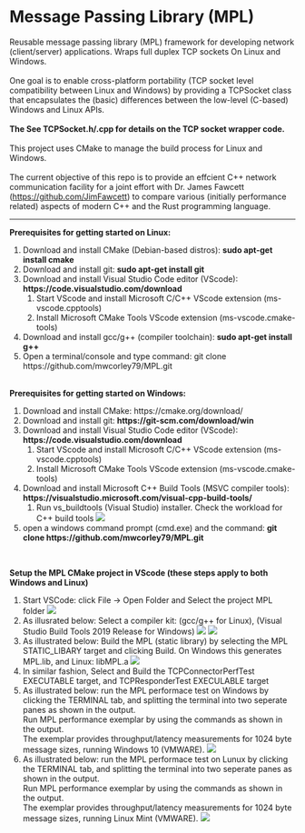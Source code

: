# Message Passing Library (MPL) 
Reusable message passing library (MPL) framework for developing network (client/server) applications.  Wraps full duplex TCP sockets On Linux and Windows. <br> <br>
One goal is to enable cross-platform portability (TCP socket level compatibility between Linux and Windows) by providing a TCPSocket class that encapsulates the (basic) differences between the low-level (C-based) Windows and Linux APIs. <br> <br>
<b> The See TCPSocket.h/.cpp for details on the TCP socket wrapper code. </b> <br><br>
This project uses CMake to manage the build process for Linux and Windows.  <br> <br>
The current objective of this repo is to provide an effcient C++ network communication facility for a joint effort with Dr. James Fawcett (https://github.com/JimFawcett) to compare various (initially performance related) aspects of modern C++ and the Rust programming language. <hr>
<b>Prerequisites for getting started on Linux:</b>
<ol>
  <li> Download and install CMake (Debian-based distros): <b> sudo apt-get install cmake </b> </li>
  <li> Download and install git:   <b> sudo apt-get install git </b> </li>
  <li> Download and install Visual Studio Code editor (VScode): <b> https://code.visualstudio.com/download </b>
     <ol>
       <li> Start VScode and install Microsoft C/C++ VScode extension (ms-vscode.cpptools) </li>
       <li> Install Microsoft CMake Tools VScode extension (ms-vscode.cmake-tools) </li>
     </ol>
  </li>
  <li> Download and install gcc/g++ (compiler toolchain): <b> sudo apt-get install g++ </b> </li>
  <li> Open a terminal/console and type command: </b> git clone https://github.com/mwcorley79/MPL.git </b> </li>
</ol>
<br>
<b>Prerequisites for getting started on Windows:</b>
<ol>
  <li> Download and install CMake: https://cmake.org/download/</b> </li>
  <li> Download and install git:   <b> https://git-scm.com/download/win </b> </li>
  <li> Download and install Visual Studio Code editor (VScode): <b> https://code.visualstudio.com/download </b>
     <ol>
       <li> Start VScode and install Microsoft C/C++ VScode extension (ms-vscode.cpptools) </li>
       <li> Install Microsoft CMake Tools VScode extension (ms-vscode.cmake-tools) </li>
     </ol> 
  </li>
  <li> Download and install Microsoft C++ Build Tools  (MSVC compiler tools): <b> https://visualstudio.microsoft.com/visual-cpp-build-tools/ </b> 
     <ol>
       <li> Run vs_buildtools (Visual Studio) installer. Check the workload for C++ build tools 
           <img src="./png/build-tools.PNG"/>  
       </li>
     </ol>
  </li>  
  <li> open a windows command prompt (cmd.exe) and the command: <b> git clone https://github.com/mwcorley79/MPL.git </b> </li>
</ol>

<br>

<b>Setup the MPL CMake project in VScode (these steps apply to both Windows and Linux) </b>
<ol> 
  <li> Start VSCode: click File -> Open Folder and Select the project MPL folder
    <img src="./png/open_project.PNG"/>  
  </li>
  <li> As illusrated below: Select a compiler kit: (gcc/g++ for Linux), (Visual Studio Build Tools 2019 Release for Windows)  
    <img src="./png/no-kit2.PNG"/>  
    <img src="./png/vscode-windows-kit.PNG"/>  
  </li>
   <li> As illustrated below: Build the MPL (static library) by selecting the MPL STATIC_LIBARY target and clicking Build.
        On Windows this generates MPL.lib, and Linux: libMPL.a
    <img src="./png/build-MPL-target.png"/>  
  </li> 
  <li> In similar fashion, Select and Build the TCPConnectorPerfTest EXECUTABLE target, and TCPResponderTest EXECULABLE target </li>
  <li>  As illustrated below: run the MPL performace test on Windows by clicking the TERMINAL tab, and splitting the terminal into two   
        seperate panes as shown in the output. <br> Run MPL performance exemplar by using the commands as shown in the output. <br>
        The exemplar provides throughput/latency measurements for 1024 byte message sizes, running Windows 10 (VMWARE). 
   <img src="./png/perf_test_windows.PNG"/> 
  </li>
   <li>  As illustrated below: run the MPL performace test on Lunux by clicking the TERMINAL tab, and splitting the terminal into two   
        seperate panes as shown in the output. <br> Run MPL performance exemplar by using the commands as shown in the output. <br>
        The exemplar provides throughput/latency measurements for 1024 byte message sizes, running Linux Mint (VMWARE). 
   <img src="./png/perf_test_linux.PNG"/> 
  </li>

</ol>

  

